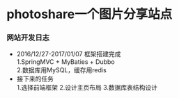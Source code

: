 # photoshare一个图片分享站点
### 网站开发日志

* 2016/12/27-2017/01/07  框架搭建完成  
1.SpringMVC + MyBaties + Dubbo   
2.数据库用MySQL，缓存用redis
* 接下来的任务  
1.选择前端框架  2.设计主页布局 3.数据库表结构设计
